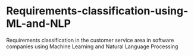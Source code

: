 # Requirements-classification-using-ML-and-NLP
Requirements classification in the customer service area in software companies using Machine Learning and Natural Language Processing
